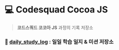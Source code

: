 # 💻 Codesquad Cocoa JS
>__코드스쿼드 코코아 JS__ 과정의 기록 저장소

### 📰 [__daily_study_log__](daily_study_log/README.md) : 일일 학습 일지 & 미션 저장소